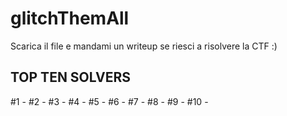 # glitchThemAll
Scarica il file e mandami un writeup se riesci a risolvere la CTF :)

## TOP TEN SOLVERS
#1    -
#2    -
#3    -
#4    -
#5    -
#6    -
#7    -
#8    -
#9    -
#10    -
